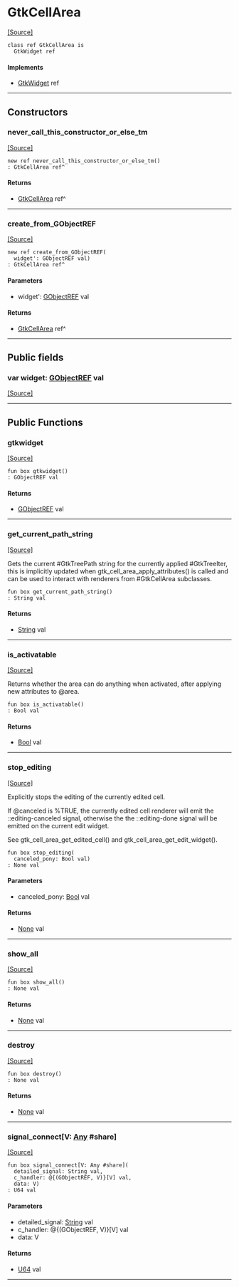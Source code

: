 # GtkCellArea
<span class="source-link">[[Source]](src/gtk3/GtkCellArea.md#L6)</span>
```pony
class ref GtkCellArea is
  GtkWidget ref
```

#### Implements

* [GtkWidget](gtk3-GtkWidget.md) ref

---

## Constructors

### never_call_this_constructor_or_else_tm
<span class="source-link">[[Source]](src/gtk3/GtkCellArea.md#L10)</span>


```pony
new ref never_call_this_constructor_or_else_tm()
: GtkCellArea ref^
```

#### Returns

* [GtkCellArea](gtk3-GtkCellArea.md) ref^

---

### create_from_GObjectREF
<span class="source-link">[[Source]](src/gtk3/GtkCellArea.md#L13)</span>


```pony
new ref create_from_GObjectREF(
  widget': GObjectREF val)
: GtkCellArea ref^
```
#### Parameters

*   widget': [GObjectREF](gtk3-..-gobject-GObjectREF.md) val

#### Returns

* [GtkCellArea](gtk3-GtkCellArea.md) ref^

---

## Public fields

### var widget: [GObjectREF](gtk3-..-gobject-GObjectREF.md) val
<span class="source-link">[[Source]](src/gtk3/GtkCellArea.md#L7)</span>



---

## Public Functions

### gtkwidget
<span class="source-link">[[Source]](src/gtk3/GtkCellArea.md#L9)</span>


```pony
fun box gtkwidget()
: GObjectREF val
```

#### Returns

* [GObjectREF](gtk3-..-gobject-GObjectREF.md) val

---

### get_current_path_string
<span class="source-link">[[Source]](src/gtk3/GtkCellArea.md#L160)</span>


Gets the current #GtkTreePath string for the currently
applied #GtkTreeIter, this is implicitly updated when
gtk_cell_area_apply_attributes() is called and can be
used to interact with renderers from #GtkCellArea
subclasses.


```pony
fun box get_current_path_string()
: String val
```

#### Returns

* [String](builtin-String.md) val

---

### is_activatable
<span class="source-link">[[Source]](src/gtk3/GtkCellArea.md#L252)</span>


Returns whether the area can do anything when activated,
after applying new attributes to @area.


```pony
fun box is_activatable()
: Bool val
```

#### Returns

* [Bool](builtin-Bool.md) val

---

### stop_editing
<span class="source-link">[[Source]](src/gtk3/GtkCellArea.md#L294)</span>


Explicitly stops the editing of the currently edited cell.

If @canceled is %TRUE, the currently edited cell renderer
will emit the ::editing-canceled signal, otherwise the
the ::editing-done signal will be emitted on the current
edit widget.

See gtk_cell_area_get_edited_cell() and gtk_cell_area_get_edit_widget().


```pony
fun box stop_editing(
  canceled_pony: Bool val)
: None val
```
#### Parameters

*   canceled_pony: [Bool](builtin-Bool.md) val

#### Returns

* [None](builtin-None.md) val

---

### show_all
<span class="source-link">[[Source]](src/gtk3/GtkWidget.md#L4)</span>


```pony
fun box show_all()
: None val
```

#### Returns

* [None](builtin-None.md) val

---

### destroy
<span class="source-link">[[Source]](src/gtk3/GtkWidget.md#L7)</span>


```pony
fun box destroy()
: None val
```

#### Returns

* [None](builtin-None.md) val

---

### signal_connect\[V: [Any](builtin-Any.md) #share\]
<span class="source-link">[[Source]](src/gtk3/GtkWidget.md#L10)</span>


```pony
fun box signal_connect[V: Any #share](
  detailed_signal: String val,
  c_handler: @{(GObjectREF, V)}[V] val,
  data: V)
: U64 val
```
#### Parameters

*   detailed_signal: [String](builtin-String.md) val
*   c_handler: @{(GObjectREF, V)}[V] val
*   data: V

#### Returns

* [U64](builtin-U64.md) val

---

